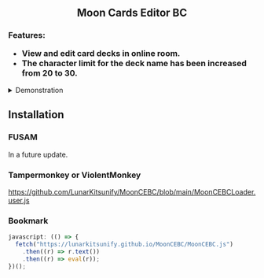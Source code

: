 <h2 align="center">
  Moon Cards Editor BC
</h2>

<h3>
  Features:

- View and edit card decks in online room.
- The character limit for the deck name has been increased from 20 to 30.
</h3>

<details>
  <summary>Demonstration</summary>
  
  1. ![openAddonWindow4](https://github.com/user-attachments/assets/2a12b656-c85c-40ac-8be3-68ac4b8043a8)
  2. 
  3. 
  
</details>

<h2>Installation</h2>

### FUSAM

In a future update.

### Tampermonkey or ViolentMonkey

https://github.com/LunarKitsunify/MoonCEBC/blob/main/MoonCEBCLoader.user.js

### Bookmark

```javascript
javascript: (() => {
  fetch("https://lunarkitsunify.github.io/MoonCEBC/MoonCEBC.js")
    .then((r) => r.text())
    .then((r) => eval(r));
})();
```
